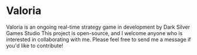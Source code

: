 # Valoria
Valoria is an ongoing real-time strategy game in development by Dark Silver Games Studio
This project is open-source, and I welcome anyone who is interested in collaborating with me. Please feel free to send me a message if you'd like to contribute!

